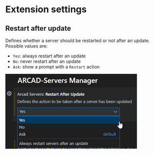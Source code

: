 # Extension settings
## Restart after update
Defines whether a server should be restarted or not after an update. Possible values are:
- `Yes`: always restart after an update
- `No`: never restart after an update
- `Ask`: show a prompt with a `Restart` action

![settings_restart](../assets/settings_restart.png)